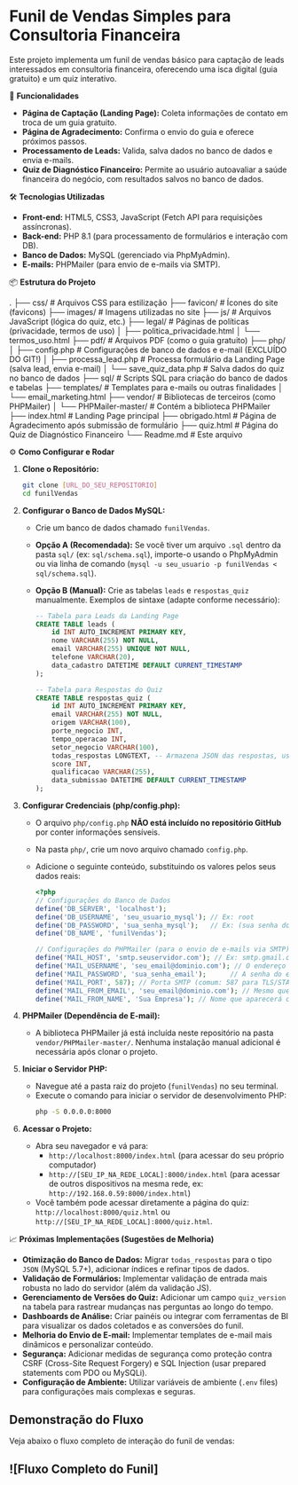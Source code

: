# Funil de Vendas Simples para Consultoria Financeira

Este projeto implementa um funil de vendas básico para captação de leads interessados em consultoria financeira, oferecendo uma isca digital (guia gratuito) e um quiz interativo.

🚀 **Funcionalidades**
* **Página de Captação (Landing Page):** Coleta informações de contato em troca de um guia gratuito.
* **Página de Agradecimento:** Confirma o envio do guia e oferece próximos passos.
* **Processamento de Leads:** Valida, salva dados no banco de dados e envia e-mails.
* **Quiz de Diagnóstico Financeiro:** Permite ao usuário autoavaliar a saúde financeira do negócio, com resultados salvos no banco de dados.

🛠️ **Tecnologias Utilizadas**
* **Front-end:** HTML5, CSS3, JavaScript (Fetch API para requisições assíncronas).
* **Back-end:** PHP 8.1 (para processamento de formulários e interação com DB).
* **Banco de Dados:** MySQL (gerenciado via PhpMyAdmin).
* **E-mails:** PHPMailer (para envio de e-mails via SMTP).

📦 **Estrutura do Projeto**

.
├── css/                      # Arquivos CSS para estilização
├── favicon/                  # Ícones do site (favicons)
├── images/                   # Imagens utilizadas no site
├── js/                       # Arquivos JavaScript (lógica do quiz, etc.)
├── legal/                    # Páginas de políticas (privacidade, termos de uso)
│   ├── politica_privacidade.html
│   └── termos_uso.html
├── pdf/                      # Arquivos PDF (como o guia gratuito)
├── php/
│   ├── config.php            # Configurações de banco de dados e e-mail (EXCLUÍDO DO GIT!)
│   ├── processa_lead.php     # Processa formulário da Landing Page (salva lead, envia e-mail)
│   └── save_quiz_data.php    # Salva dados do quiz no banco de dados
├── sql/                      # Scripts SQL para criação do banco de dados e tabelas
├── templates/                # Templates para e-mails ou outras finalidades
│   └── email_marketing.html
├── vendor/                   # Bibliotecas de terceiros (como PHPMailer)
│   └── PHPMailer-master/     # Contém a biblioteca PHPMailer
├── index.html                # Landing Page principal
├── obrigado.html             # Página de Agradecimento após submissão de formulário
├── quiz.html                 # Página do Quiz de Diagnóstico Financeiro
└── Readme.md                 # Este arquivo


⚙️ **Como Configurar e Rodar**

1.  **Clone o Repositório:**

    ```bash
    git clone [URL_DO_SEU_REPOSITORIO]
    cd funilVendas
    ```

2.  **Configurar o Banco de Dados MySQL:**
    * Crie um banco de dados chamado `funilVendas`.
    * **Opção A (Recomendada):** Se você tiver um arquivo `.sql` dentro da pasta `sql/` (ex: `sql/schema.sql`), importe-o usando o PhpMyAdmin ou via linha de comando (`mysql -u seu_usuario -p funilVendas < sql/schema.sql`).
    * **Opção B (Manual):** Crie as tabelas `leads` e `respostas_quiz` manualmente. Exemplos de sintaxe (adapte conforme necessário):

        ```sql
        -- Tabela para Leads da Landing Page
        CREATE TABLE leads (
            id INT AUTO_INCREMENT PRIMARY KEY,
            nome VARCHAR(255) NOT NULL,
            email VARCHAR(255) UNIQUE NOT NULL,
            telefone VARCHAR(20),
            data_cadastro DATETIME DEFAULT CURRENT_TIMESTAMP
        );

        -- Tabela para Respostas do Quiz
        CREATE TABLE respostas_quiz (
            id INT AUTO_INCREMENT PRIMARY KEY,
            email VARCHAR(255) NOT NULL,
            origem VARCHAR(100),
            porte_negocio INT,
            tempo_operacao INT,
            setor_negocio VARCHAR(100),
            todas_respostas LONGTEXT, -- Armazena JSON das respostas, use JSON para MySQL 5.7+
            score INT,
            qualificacao VARCHAR(255),
            data_submissao DATETIME DEFAULT CURRENT_TIMESTAMP
        );
        ```

3.  **Configurar Credenciais (php/config.php):**
    * O arquivo `php/config.php` **NÃO está incluído no repositório GitHub** por conter informações sensíveis.
    * Na pasta `php/`, crie um novo arquivo chamado `config.php`.
    * Adicione o seguinte conteúdo, substituindo os valores pelos seus dados reais:

        ```php
        <?php
        // Configurações do Banco de Dados
        define('DB_SERVER', 'localhost');
        define('DB_USERNAME', 'seu_usuario_mysql'); // Ex: root
        define('DB_PASSWORD', 'sua_senha_mysql');   // Ex: (sua senha do MySQL)
        define('DB_NAME', 'funilVendas');

        // Configurações do PHPMailer (para o envio de e-mails via SMTP)
        define('MAIL_HOST', 'smtp.seuservidor.com'); // Ex: smtp.gmail.com, smtp.office365.com
        define('MAIL_USERNAME', 'seu_email@dominio.com'); // O endereço de e-mail que enviará as mensagens
        define('MAIL_PASSWORD', 'sua_senha_email');      // A senha do e-mail
        define('MAIL_PORT', 587); // Porta SMTP (comum: 587 para TLS/STARTTLS, 465 para SSL)
        define('MAIL_FROM_EMAIL', 'seu_email@dominio.com'); // Mesmo que MAIL_USERNAME ou outro e-mail
        define('MAIL_FROM_NAME', 'Sua Empresa'); // Nome que aparecerá como remetente
        ```

4.  **PHPMailer (Dependência de E-mail):**
    * A biblioteca PHPMailer já está incluída neste repositório na pasta `vendor/PHPMailer-master/`. Nenhuma instalação manual adicional é necessária após clonar o projeto.

5.  **Iniciar o Servidor PHP:**
    * Navegue até a pasta raiz do projeto (`funilVendas`) no seu terminal.
    * Execute o comando para iniciar o servidor de desenvolvimento PHP:
        ```bash
        php -S 0.0.0.0:8000
        ```

6.  **Acessar o Projeto:**
    * Abra seu navegador e vá para:
        * `http://localhost:8000/index.html` (para acessar do seu próprio computador)
        * `http://[SEU_IP_NA_REDE_LOCAL]:8000/index.html` (para acessar de outros dispositivos na mesma rede, ex: `http://192.168.0.59:8000/index.html`)
    * Você também pode acessar diretamente a página do quiz: `http://localhost:8000/quiz.html` ou `http://[SEU_IP_NA_REDE_LOCAL]:8000/quiz.html`.

📈 **Próximas Implementações (Sugestões de Melhoria)**
* **Otimização do Banco de Dados:** Migrar `todas_respostas` para o tipo `JSON` (MySQL 5.7+), adicionar índices e refinar tipos de dados.
* **Validação de Formulários:** Implementar validação de entrada mais robusta no lado do servidor (além da validação JS).
* **Gerenciamento de Versões do Quiz:** Adicionar um campo `quiz_version` na tabela para rastrear mudanças nas perguntas ao longo do tempo.
* **Dashboards de Análise:** Criar painéis ou integrar com ferramentas de BI para visualizar os dados coletados e as conversões do funil.
* **Melhoria do Envio de E-mail:** Implementar templates de e-mail mais dinâmicos e personalizar conteúdo.
* **Segurança:** Adicionar medidas de segurança como proteção contra CSRF (Cross-Site Request Forgery) e SQL Injection (usar prepared statements com PDO ou MySQLi).
* **Configuração de Ambiente:** Utilizar variáveis de ambiente (`.env` files) para configurações mais complexas e seguras.
## Demonstração do Fluxo

Veja abaixo o fluxo completo de interação do funil de vendas:

![Fluxo Completo do Funil]
---
